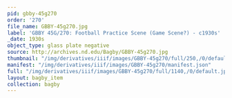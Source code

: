 ```yaml
---
pid: gbby-45g270
order: '270'
file_name: GBBY-45g270.jpg
label: 'GBBY 45G/270: Football Practice Scene (Game Scene?) - c1930s'
_date: 1930s
object_type: glass plate negative
source: http://archives.nd.edu/Bagby/GBBY-45g270.jpg
thumbnail: "/img/derivatives/iiif/images/GBBY-45g270/full/250,/0/default.jpg"
manifest: "/img/derivatives/iiif/images/GBBY-45g270/manifest.json"
full: "/img/derivatives/iiif/images/GBBY-45g270/full/1140,/0/default.jpg"
layout: bagby_item
collection: bagby
---
```

